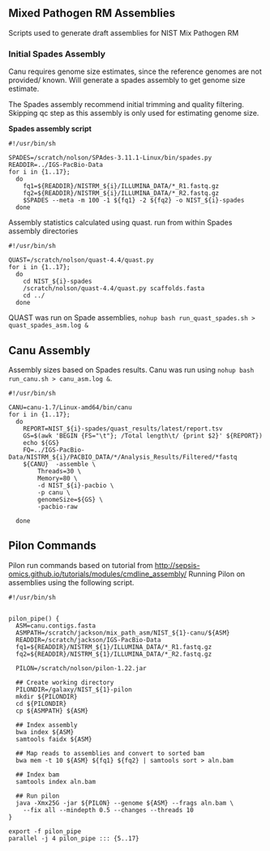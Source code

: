 ## Mixed Pathogen RM Assemblies
Scripts used to generate draft assemblies for NIST Mix Pathogen RM

### Initial Spades Assembly
Canu requires genome size estimates, since the reference genomes are not provided/ known.
Will generate a spades assembly to get genome size estimate.

The Spades assembly recommend initial trimming and quality filtering.
Skipping qc step as this assembly is only used for estimating genome size.

__Spades assembly script__

```
#!/usr/bin/sh

SPADES=/scratch/nolson/SPAdes-3.11.1-Linux/bin/spades.py
READDIR=../IGS-PacBio-Data
for i in {1..17};
  do
    fq1=${READDIR}/NISTRM_${i}/ILLUMINA_DATA/*_R1.fastq.gz
    fq2=${READDIR}/NISTRM_${i}/ILLUMINA_DATA/*_R2.fastq.gz
    $SPADES --meta -m 100 -1 ${fq1} -2 ${fq2} -o NIST_${i}-spades
  done
```

Assembly statistics calculated using quast.
run from within Spades assembly directories
```
#!/usr/bin/sh

QUAST=/scratch/nolson/quast-4.4/quast.py
for i in {1..17};
  do
    cd NIST_${i}-spades
    /scratch/nolson/quast-4.4/quast.py scaffolds.fasta
    cd ../
  done
```

QUAST was run on Spade assemblies, `nohup bash run_quast_spades.sh > quast_spades_asm.log &`

## Canu Assembly

Assembly sizes based on Spades results.
Canu was run using `nohup bash run_canu.sh > canu_asm.log &`.

```
#!/usr/bin/sh

CANU=canu-1.7/Linux-amd64/bin/canu
for i in {1..17};
  do
    REPORT=NIST_${i}-spades/quast_results/latest/report.tsv
    GS=$(awk 'BEGIN {FS="\t"}; /Total length\t/ {print $2}' ${REPORT})
    echo ${GS}
    FQ=../IGS-PacBio-Data/NISTRM_${i}/PACBIO_DATA/*/Analysis_Results/Filtered/*fastq
    ${CANU}  -assemble \
        Threads=30 \
        Memory=80 \
        -d NIST_${i}-pacbio \
        -p canu \
        genomeSize=${GS} \
        -pacbio-raw

  done
```

## Pilon Commands
Pilon run commands based on tutorial from http://sepsis-omics.github.io/tutorials/modules/cmdline_assembly/
Running Pilon on assemblies using the following script.

```
#!/usr/bin/sh


pilon_pipe() {
  ASM=canu.contigs.fasta
  ASMPATH=/scratch/jackson/mix_path_asm/NIST_${1}-canu/${ASM}
  READDIR=/scratch/jackson/IGS-PacBio-Data
  fq1=${READDIR}/NISTRM_${1}/ILLUMINA_DATA/*_R1.fastq.gz
  fq2=${READDIR}/NISTRM_${1}/ILLUMINA_DATA/*_R2.fastq.gz

  PILON=/scratch/nolson/pilon-1.22.jar

  ## Create working directory
  PILONDIR=/galaxy/NIST_${1}-pilon
  mkdir ${PILONDIR}
  cd ${PILONDIR}
  cp ${ASMPATH} ${ASM}

  ## Index assembly
  bwa index ${ASM}
  samtools faidx ${ASM}

  ## Map reads to assemblies and convert to sorted bam
  bwa mem -t 10 ${ASM} ${fq1} ${fq2} | samtools sort > aln.bam

  ## Index bam
  samtools index aln.bam

  ## Run pilon  
  java -Xmx25G -jar ${PILON} --genome ${ASM} --frags aln.bam \
    --fix all --mindepth 0.5 --changes --threads 10
}

export -f pilon_pipe
parallel -j 4 pilon_pipe ::: {5..17}
```
